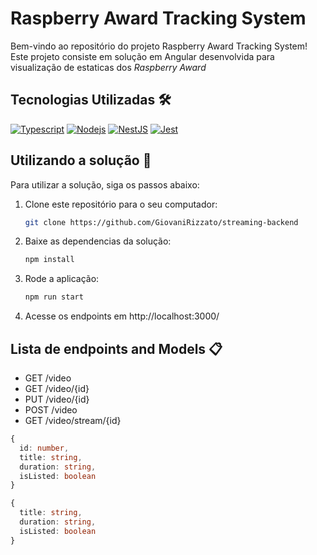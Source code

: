 # Raspberry Award Tracking System

Bem-vindo ao repositório do projeto Raspberry Award Tracking System! Este projeto consiste em solução em Angular desenvolvida para visualização de estaticas dos *Raspberry Award*

## Tecnologias Utilizadas :hammer_and_wrench:

[![Typescript](https://img.shields.io/badge/typescript-%2300273f.svg?style=for-the-badge&logo=typescript&logoColor=white)](https://www.typescriptlang.org/)
[![Nodejs](https://img.shields.io/badge/node.js-%23339933.svg?style=for-the-badge&logo=node.js&logoColor=white)](https://nodejs.org/about)
[![NestJS](https://img.shields.io/badge/nestjs-%23E0234E.svg?style=for-the-badge&logo=nestjs&logoColor=white)](https://docs.nestjs.com/)
[![Jest](https://img.shields.io/badge/jest-%23C21325.svg?style=for-the-badge&logo=jest&logoColor=white&)](https://jestjs.io/)

## Utilizando a solução :rocket:

Para utilizar a solução, siga os passos abaixo:

1. Clone este repositório para o seu computador:

    ```bash
    git clone https://github.com/GiovaniRizzato/streaming-backend
    ```
2. Baixe as dependencias da solução:

    ```bash
    npm install
    ```
3. Rode a aplicação:

    ```bash
    npm run start
    ```
4. Acesse os endpoints em http://localhost:3000/

## Lista de endpoints and Models :clipboard:
  * GET /video
  * GET /video/{id}
  * PUT /video/{id}
  * POST /video
  * GET /video/stream/{id}

  ```typescript
  {
    id: number,
    title: string,
    duration: string,
    isListed: boolean
  }
  ```

  ```typescript
  {
    title: string,
    duration: string,
    isListed: boolean
  }
  ```